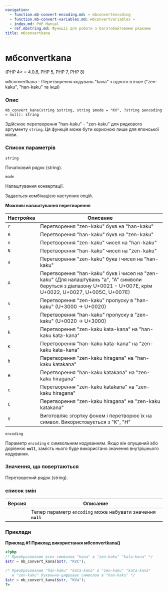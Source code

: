 ```yaml
---
navigation:
  - function.mb-convert-encoding.md: « mbconvertencoding
  - function.mb-convert-variables.md: мбconvertvariables »
  - index.md: PHP Manual
  - ref.mbstring.md: Функції для роботи з багатобайтовими рядками
title: мбconvertkana
---
```

# мбconvertkana

(PHP 4> = 4.0.6, PHP 5, PHP 7, PHP 8)

мбconvertkana - Перетворення кодувань "kana" з одного в інше ("zen-kaku", "han-kaku" та інші)

### Опис

```methodsynopsis
mb_convert_kana(string $string, string $mode = "KV", ?string $encoding = null): string
```

Здійснює перетворення "han-kaku" - "zen-kaku" для рядкового аргументу `string`. Ця функція може бути корисною лише для японської мови.

### Список параметрів

`string`

Початковий рядок (string).

`mode`

Налаштування конвертації.

Задається комбінацією наступних опцій.

**Можливі налаштування перетворення**

| Настройка | Описание |
| --- | --- |
| `r` | Перетворення "zen-kaku" букв на "han-kaku" |
| `R` | Перетворення "han-kaku" букв на "zen-kaku" |
| `n` | Перетворення "zen-kaku" чисел на "han-kaku" |
| `N` | Перетворення "han-kaku" чисел на "zen-kaku" |
| `a` | Перетворення "zen-kaku" букв і чисел на "han-kaku" |
| `A` | Перетворення "han-kaku" букв і чисел на "zen-kaku" (Для налаштувань "a", "A" символи беруться з діапазону U+0021 - U+007E, крім U+0022, U+0027, U+005C, U+007E) |
| `s` | Перетворення "zen-kaku" пропуску в "han-kaku" (U+3000 -> U+0020) |
| `S` | Перетворення "han-kaku" пропуску в "zen-kaku" (U+0020 -> U+3000) |
| `k` | Перетворення "zen-kaku kata-kana" на "han-kaku kata-kana" |
| `K` | Перетворення "han-kaku kata-kana" на "zen-kaku kata-kana" |
| `h` | Перетворення "zen-kaku hiragana" на "han-kaku katakana" |
| `H` | Перетворення "han-kaku katakana" на "zen-kaku hiragana" |
| `c` | Перетворення "zen-kaku katakana" на "zen-kaku hiragana" |
| `C` | Перетворення "zen-kaku hiragana" на "zen-kaku katakana" |
| `V` | Виготовляє згортку фонем і перетворює їх на символ. Використовується з "K", "H" |

`encoding`

Параметр `encoding` є символьним кодуванням. Якщо він опущений або дорівнює **`null`**, замість нього буде використано значення внутрішнього кодування.

### Значення, що повертаються

Перетворений рядок (string).

### список змін

| Версия | Описание |
| --- | --- |
|  | Тепер параметр `encoding` може набувати значення **`null`** |

### Приклади

**Приклад #1 Приклад використання **мбconvertkana()****

```php
<?php
/* Преобразование всех символов "kana" в "zen-kaku" "kata-kana" */
$str = mb_convert_kana($str, "KVC");

/* Преобразование "han-kaku" "kata-kana" в "zen-kaku" "kata-kana"
   и "zen-kaku" буквенно-цифровых символов в "han-kaku" */
$str = mb_convert_kana($str, "KVa");
?>
```

